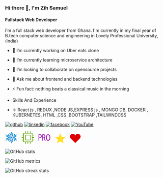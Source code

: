 ### Hi there 👋, I'm Zih Samuel
#### Fullstack Web Developer
i'm a full stack web developer from Ghana. I'm currently in my final year of B.tech computer science and engineering in Lovely Professional University, (india)

   
- 🔭 I’m currently working on Uber eats clone 
- 🌱 I’m currently learning microservice architecture 
- 👯 I’m looking to collaborate on opensource projects 
- 💬 Ask me about frontend and backend technologies 
- ⚡ Fun fact: nothing beats a classical music in the morning 


- Skills And Experience
- ⚛️ React js , REDUX ,NODE JS,EXPRESS js , MONGO DB, DOCKER , KUBERNETES, HTML ,CSS ,BOOTSTRAP ,TAILWINDCSS


[<img src='https://cdn.jsdelivr.net/npm/simple-icons@3.0.1/icons/github.svg' alt='github' height='40'>](https://github.com/samsmoak)  [<img src='https://cdn.jsdelivr.net/npm/simple-icons@3.0.1/icons/linkedin.svg' alt='linkedin' height='40'>](https://www.linkedin.com/in/samuel-zih-9bb9b3190/)  [<img src='https://cdn.jsdelivr.net/npm/simple-icons@3.0.1/icons/facebook.svg' alt='facebook' height='40'>](https://www.facebook.com/samuel.zih.7)  [<img src='https://cdn.jsdelivr.net/npm/simple-icons@3.0.1/icons/youtube.svg' alt='YouTube' height='40'>](https://www.youtube.com/channel/UCNwY1gDw_QpVKVMujtLW7-A)  

<a href='https://archiveprogram.github.com/'><img src='https://raw.githubusercontent.com/acervenky/animated-github-badges/master/assets/acbadge.gif' width='40' height='40'></a> <a href='https://docs.github.com/en/developers'><img src='https://raw.githubusercontent.com/acervenky/animated-github-badges/master/assets/devbadge.gif' width='40' height='40'></a> <a href='https://github.com/pricing'><img src='https://raw.githubusercontent.com/acervenky/animated-github-badges/master/assets/pro.gif' width='40' height='40'></a> <a href='https://stars.github.com/'><img src='https://raw.githubusercontent.com/acervenky/animated-github-badges/master/assets/starbadge.gif' width='35' height='35'></a> <a href='https://docs.github.com/en/github/supporting-the-open-source-community-with-github-sponsors'><img src='https://raw.githubusercontent.com/acervenky/animated-github-badges/master/assets/sponsorbadge.gif' width='35' height='35'></a> 

![GitHub stats](https://github-readme-stats.vercel.app/api?username=samsmoak&show_icons=true)  

![GitHub metrics](https://metrics.lecoq.io/samsmoak)  

![GitHub streak stats](https://github-readme-streak-stats.herokuapp.com/?user=samsmoak)  

